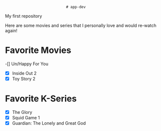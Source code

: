                                 # app-dev
My first repository

Here are some movies and series that I personally love and would re-watch again!  

# **Favorite Movies**
-[] Un/Happy For You                                           
-[X] Inside Out 2
-[X] Toy Story 2

# **Favorite K-Series**
-[X] The Glory
-[X] Squid Game 1
-[X] Guardian: The Lonely and Great God
